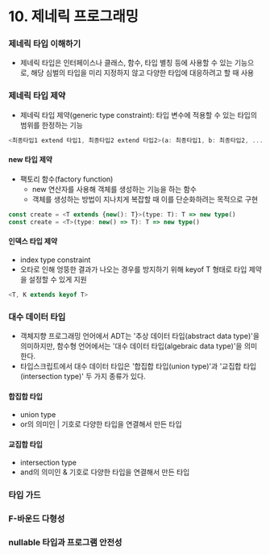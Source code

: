 # 10. 제네릭 프로그래밍

### 제네릭 타입 이해하기

- 제네릭 타입은 인터페이스나 클래스, 함수, 타입 별칭 등에 사용할 수 있는 기능으로, 해당 심벌의 타입을 미리 지정하지 않고 다양한 타입에 대응하려고 할 때 사용



### 제네릭 타입 제약

- 제네릭 타입 제약(generic type constraint): 타입 변수에 적용할 수 있는 타입의 범위를 한정하는 기능

```typescript
<최종타입1 extend 타입1, 최종타입2 extend 타입2>(a: 최종타입1, b: 최종타입2, ...) {}
```

#### new 타입 제약

- 팩토리 함수(factory function)
  - new 연산자를 사용해 객체를 생성하는 기능을 하는 함수
  - 객체를 생성하는 방법이 지나치게 복잡할 때 이를 단순화하려는 목적으로 구현

```typescript
const create = <T extends {new(): T}>(type: T): T => new type()
const create = <T>(type: new() => T): T => new type()
```

#### 인덱스 타입 제약

- index type constraint
- 오타로 인해 엉뚱한 결과가 나오는 경우를 방지하기 위해 keyof T 형태로 타입 제약을 설정할 수 있게 지원

```typescript
<T, K extends keyof T>
```



### 대수 데이터 타입

- 객체지향 프로그래밍 언어에서 ADT는 '추상 데이터 타입(abstract data type)'을 의미하지만, 함수형 언어에서는 '대수 데이터 타입(algebraic data type)'을 의미한다.
- 타입스크립트에서 대수 데이터 타입은 '합집합 타입(union type)'과 '교집합 타입(intersection type)' 두 가지 종류가 있다.

#### 합집합 타입

- union type
- or의 의미인 | 기호로 다양한 타입을 연결해서 만든 타입

#### 교집합 타입

- intersection type
- and의 의미인 & 기호로 다양한 타입을 연결해서 만든 타입





### 타입 가드

### F-바운드 다형성

### nullable 타입과 프로그램 안전성


